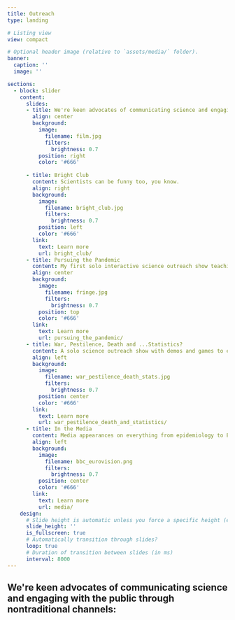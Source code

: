 ```yaml
---
title: Outreach
type: landing

# Listing view
view: compact

# Optional header image (relative to `assets/media/` folder).
banner:
  caption: ''
  image: ''

sections:
  - block: slider
    content:
      slides:
      - title: We're keen advocates of communicating science and engaging with the public through nontraditional channels..
        align: center
        background:
          image:
            filename: film.jpg
            filters:
              brightness: 0.7
          position: right
          color: '#666'
          
      - title: Bright Club
        content: Scientists can be funny too, you know.
        align: right
        background:
          image:
            filename: bright_club.jpg
            filters:
              brightness: 0.7
          position: left
          color: '#666'
        link:
          text: Learn more
          url: bright_club/
      - title: Pursuing the Pandemic
        content: My first solo interactive science outreach show teaching the public about pandemics since long before COVID-19.
        align: center
        background:
          image:
            filename: fringe.jpg
            filters:
              brightness: 0.7
          position: top
          color: '#666'
        link:
          text: Learn more
          url: pursuing_the_pandemic/
      - title: War, Pestilence, Death and ...Statistics?
        content: A solo science outreach show with demos and games to explore stats and why the data we see may not be as it first appears.
        align: left
        background:
          image:
            filename: war_pestilence_death_stats.jpg
            filters:
              brightness: 0.7
          position: center
          color: '#666'
        link:
          text: Learn more
          url: war_pestilence_death_and_statistics/
      - title: In the Media
        content: Media appearances on everything from epidemiology to Eurovision.
        align: left
        background:
          image:
            filename: bbc_eurovision.png
            filters:
              brightness: 0.7
          position: center
          color: '#666'
        link:
          text: Learn more
          url: media/
    design:
      # Slide height is automatic unless you force a specific height (e.g. '400px')
      slide_height: ''
      is_fullscreen: true
      # Automatically transition through slides?
      loop: true
      # Duration of transition between slides (in ms)
      interval: 8000
---
```


## We're keen advocates of communicating science and engaging with the public through nontraditional channels:  
<br>
